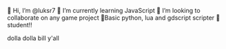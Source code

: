👋 Hi, I’m @luksr7
🌱 I’m currently learning JavaScript
💞️ I’m looking to collaborate on any game project
📜Basic python, lua and gdscript scripter 
🚀student!!

dolla dolla bill y'all

<!---
luksr7/luksr7 is a ✨ special ✨ repository because its `README.md` (this file) appears on your GitHub profile.
You can click the Preview link to take a look at your changes.
--->
